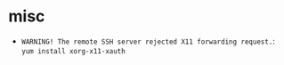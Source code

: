 # misc

* `WARNING! The remote SSH server rejected X11 forwarding request.`: `yum install xorg-x11-xauth`

